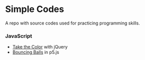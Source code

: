 # Simple Codes

A repo with source codes used for practicing programming skills.

### JavaScript
* [Take the Color](https://martonpss.github.io/SimpleCodes/TakeTheColor/index.html) with jQuery
* [Bouncing Balls](https://martonpss.github.io/SimpleCodes/BouncingBalls/index.html) in p5.js
